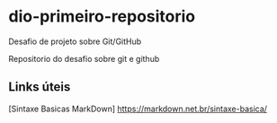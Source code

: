 # dio-primeiro-repositorio
Desafio de projeto sobre Git/GitHub

Repositorio do desafio sobre git e github


## Links úteis
[Sintaxe Basicas MarkDown]   https://markdown.net.br/sintaxe-basica/
